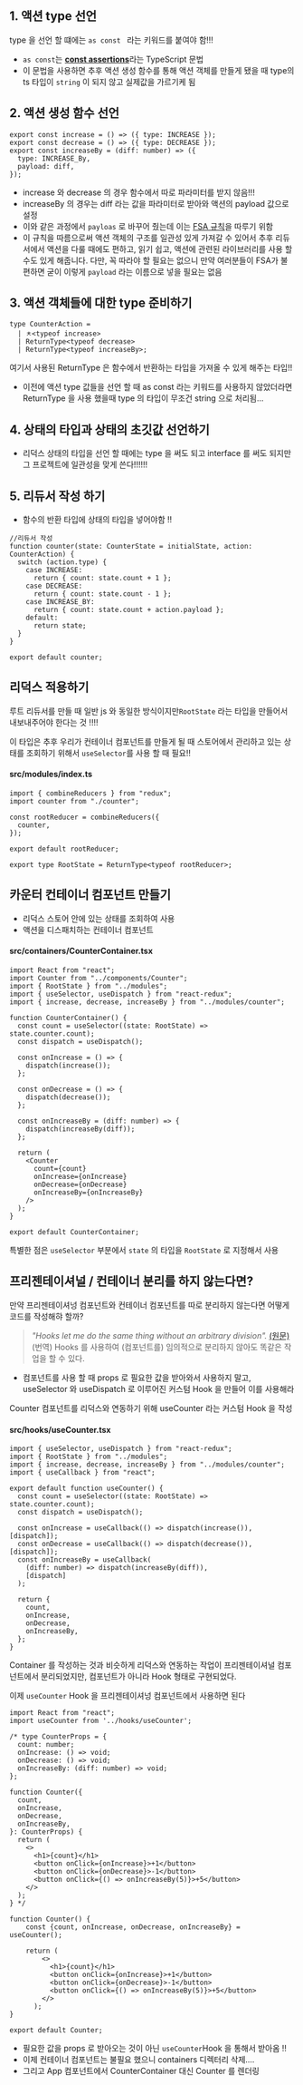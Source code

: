 ## 1. 액션 type 선언 

 type  을 선언 할 떄에는 `as const ` 라는 키워드를 붙여야 함!!!

- `as const`는 [**const assertions**](https://www.typescriptlang.org/docs/handbook/release-notes/typescript-3-4.html#const-assertions)라는 TypeScript 문법
- 이 문법을 사용하면 추후 액션 생성 함수를 통해 액션 객체를 만들게 됐을 때 type의 ts 타입이 `string` 이 되지 않고 실제값을 가르기케 됨



## 2. 액션 생성 함수 선언



```
export const increase = () => ({ type: INCREASE });
export const decrease = () => ({ type: DECREASE });
export const increaseBy = (diff: number) => ({
  type: INCREASE_By,
  payload: diff,
});
```

- increase 와 decrease 의 경우 함수에서 따로 파라미터를 받지 않음!!!
- increaseBy 의 경우는 diff 라는 값을 파라미터로 받아와 액션의 payload 값으로 설정
- 이와 같은 과정에서 `payloas` 로 바꾸어 줬는데 이는 [FSA 규칙](https://github.com/redux-utilities/flux-standard-action)을 따루기 위함
- 이 규칙을 따름으로써 액션 객체의 구조를 일관성 있게 가져갈 수 있어서 추후 리듀서에서 액션을 다룰 때에도 편하고, 읽기 쉽고, 액션에 관련된 라이브러리를 사용 할 수도 있게 해줍니다. 다만, 꼭 따라야 할 필요는 없으니 만약 여러분들이 FSA가 불편하면 굳이 이렇게 `payload` 라는 이름으로 넣을 필요는 없음





## 3. 액션 객체들에 대한 type 준비하기

```
type CounterAction =
  | ㅊ<typeof increase>
  | ReturnType<typeof decrease>
  | ReturnType<typeof increaseBy>;
```

여기서 사용된 ReturnType 은 함수에서 반환하는 타입을 가져올 수 있게 해주는 타입!!

- 이전에 액션 type 값들을 선언 할  때 as const 라는 키워드를 사용하지 않았더라면 ReturnType 을 사용 했을때 type 의 타입이 무조건 string 으로 처리됨...





## 4. 상태의 타입과 상태의 초깃값 선언하기

- 리덕스 상태의 타입을 선언 할 때에는 type 을 써도 되고 interface 를 써도 되지만 그 프로젝트에 일관성을 맞게 쓴다!!!!!!



## 5. 리듀서 작성 하기

- 함수의 반환 타입에 상태의 타입을 넣어야함 !!

```
//리듀서 작성
function counter(state: CounterState = initialState, action: CounterAction) {
  switch (action.type) {
    case INCREASE:
      return { count: state.count + 1 };
    case DECREASE:
      return { count: state.count - 1 };
    case INCREASE_BY:
      return { count: state.count + action.payload };
    default:
      return state;
  }
}

export default counter;
```





## 리덕스 적용하기

루트 리듀서를 만들 때 일반 js 와 동일한 방식이지만`RootState` 라는 타입을 만들어서 내보내주어야 한다는 것 !!!!

이 타입은 추후 우리가 컨테이너 컴포넌트를 만들게 될 때 스토어에서 관리하고 있는 상태를 조회하기 위해서 `useSelector`를 사용 할 때 필요!!



#### src/modules/index.ts

```tsx
import { combineReducers } from "redux";
import counter from "./counter";

const rootReducer = combineReducers({
  counter,
});

export default rootReducer;

export type RootState = ReturnType<typeof rootReducer>;

```





## 카운터 컨테이너 컴포넌트 만들기

- 리덕스 스토어 안에 있는 상태를 조회하여 사용
- 액션을 디스패치하는 컨테이너 컴포넌트



#### src/containers/CounterContainer.tsx

```tsx
import React from "react";
import Counter from "../components/Counter";
import { RootState } from "../modules";
import { useSelector, useDispatch } from "react-redux";
import { increase, decrease, increaseBy } from "../modules/counter";

function CounterContainer() {
  const count = useSelector((state: RootState) => state.counter.count);
  const dispatch = useDispatch();

  const onIncrease = () => {
    dispatch(increase());
  };

  const onDecrease = () => {
    dispatch(decrease());
  };

  const onIncreaseBy = (diff: number) => {
    dispatch(increaseBy(diff));
  };

  return (
    <Counter
      count={count}
      onIncrease={onIncrease}
      onDecrease={onDecrease}
      onIncreaseBy={onIncreaseBy}
    />
  );
}

export default CounterContainer;

```

특별한 점은 `useSelector` 부분에서 `state` 의 타입을 `RootState` 로  지정해서 사용





## 프리젠테이셔널 / 컨테이너 분리를 하지 않는다면?

만약 프리젠테이셔넝 컴포넌트와 컨테이너 컴포넌트를 따로 분리하지 않는다면 어떻게 코드를 작성해햐 할까?



> *"Hooks let me do the same thing without an arbitrary division".* [(원문)](https://medium.com/@dan_abramov/smart-and-dumb-components-7ca2f9a7c7d0#99d5)
> (번역) Hooks 를 사용하여 (컴포넌트를) 임의적으로 분리하지 않아도 똑같은 작업을 할 수 있다.



- 컴포넌트를 사용 할 때 props 로 필요한 값을 받아와서 사용하지 말고, useSelector 와 useDispatch 로 이루어진 커스텀 Hook 을 만들어 이를 사용해라





Counter 컴포넌트를 리덕스와 연동하기 위해 useCounter 라는 커스텀 Hook 을 작성

#### src/hooks/useCounter.tsx

```tsx
import { useSelector, useDispatch } from "react-redux";
import { RootState } from "../modules";
import { increase, decrease, increaseBy } from "../modules/counter";
import { useCallback } from "react";

export default function useCounter() {
  const count = useSelector((state: RootState) => state.counter.count);
  const dispatch = useDispatch();

  const onIncrease = useCallback(() => dispatch(increase()), [dispatch]);
  const onDecrease = useCallback(() => dispatch(decrease()), [dispatch]);
  const onIncreaseBy = useCallback(
    (diff: number) => dispatch(increaseBy(diff)),
    [dispatch]
  );

  return {
    count,
    onIncrease,
    onDecrease,
    onIncreaseBy,
  };
}

```

Container 를 작성하는 것과 비슷하게 리덕스와 연동하는 작업이 프리젠테이셔널 컴포넌트에서 분리되었지만, 컴포넌트가 아니라 Hook 형태로 구현되었다.

이제 `useCounter` Hook 을 프리젠테이셔넝 컴포넌트에서 사용하면 된다



```tsx
import React from "react";
import useCounter from '../hooks/useCounter';

/* type CounterProps = {
  count: number;
  onIncrease: () => void;
  onDecrease: () => void;
  onIncreaseBy: (diff: number) => void;
};

function Counter({
  count,
  onIncrease,
  onDecrease,
  onIncreaseBy,
}: CounterProps) {
  return (
    <>
      <h1>{count}</h1>
      <button onClick={onIncrease}>+1</button>
      <button onClick={onDecrease}>-1</button>
      <button onClick={() => onIncreaseBy(5)}>+5</button>
    </>
  );
} */

function Counter() {
    const {count, onIncrease, onDecrease, onIncreaseBy} = useCounter();

    return (
        <>
          <h1>{count}</h1>
          <button onClick={onIncrease}>+1</button>
          <button onClick={onDecrease}>-1</button>
          <button onClick={() => onIncreaseBy(5)}>+5</button>
        </>
      );
}

export default Counter;

```

- 필요한 값을 props 로 받아오는 것이 아닌 `useCounter`Hook 을 통해서 받아옴 !!
- 이제 컨테이너 컴포넌트는 불필요 했으니 containers 디렉터리 삭제....
- 그리고 App 컴포넌트에서 CounterContainer 대신 Counter 를 렌더링


